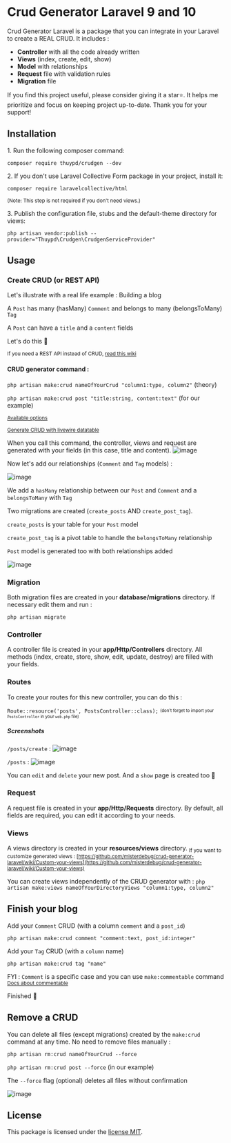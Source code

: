 # Crud Generator Laravel 9 and 10

Crud Generator Laravel is a package that you can integrate in your Laravel to create a REAL CRUD. It includes :

- **Controller** with all the code already written
- **Views** (index, create, edit, show)
- **Model** with relationships
- **Request** file with validation rules
- **Migration** file

If you find this project useful, please consider giving it a star⭐. It helps me prioritize and focus on keeping project up-to-date. Thank you for your support!


## Installation

1\. Run the following composer command:

``` composer require thuypd/crudgen --dev ```

2\. If you don't use Laravel Collective Form package in your project, install it:

``` composer require laravelcollective/html ```

<sub>(Note: This step is not required if you don't need views.)</sub>

3\. Publish the configuration file, stubs and the default-theme directory for views:

``` php artisan vendor:publish --provider="Thuypd\Crudgen\CrudgenServiceProvider" ```


## Usage

### Create CRUD (or REST API)

Let's illustrate with a real life example : Building a blog

A `Post` has many (hasMany) `Comment` and belongs to many (belongsToMany) `Tag`

A `Post` can have a `title` and a `content` fields

Let's do this 🙂

<sub>If you need a REST API instead of CRUD, [read this wiki](https://github.com/misterdebug/crud-generator-laravel/wiki/Make-a-complete-REST-API-instead-of-CRUD)</sub>

#### CRUD generator command :

``` php artisan make:crud nameOfYourCrud "column1:type, column2" ``` (theory)

``` php artisan make:crud post "title:string, content:text" ``` (for our example)

<sub>[Available options](https://github.com/misterdebug/crud-generator-laravel/wiki/Available-options-when-you-use-make:crud-command)</sub>

<sub>[Generate CRUD with livewire datatable](https://github.com/misterdebug/crud-generator-laravel/wiki/Generate-CRUD-with-livewire-datatable)</sub>

When you call this command, the controller, views and request are generated with your fields (in this case, title and content).
![image](https://user-images.githubusercontent.com/23297600/192172786-1703f7b8-f577-45c1-b0f9-296999827af2.png)

Now let's add our relationships (`Comment` and `Tag` models) :

![image](https://user-images.githubusercontent.com/23297600/192173041-6c71d727-1e29-4edc-9397-bdb07f44a378.png)

We add a `hasMany` relationship between our `Post` and `Comment`
and a `belongsToMany` with `Tag`

Two migrations are created (`create_posts` AND `create_post_tag`).

`create_posts` is your table for your `Post` model

`create_post_tag` is a pivot table to handle the `belongsToMany` relationship

`Post` model is generated too with both relationships added

![image](https://user-images.githubusercontent.com/23297600/192173463-f3e61b41-373a-44a8-870f-fc837968a5c7.png)

### Migration

Both migration files are created in your **database/migrations** directory. If necessary edit them and run :
   
``` php artisan migrate ```

### Controller

A controller file is created in your **app/Http/Controllers** directory. All methods (index, create, store, show, edit, update, destroy) are filled with your fields.

### Routes

To create your routes for this new controller, you can do this :

``` Route::resource('posts', PostsController::class); ``` <sub><sup>(don't forget to import your `PostsController` in your `web.php` file)</sup></sub>

##### Screenshots

`/posts/create` :
![image](https://user-images.githubusercontent.com/23297600/192176702-dc0371f4-5d1b-49e3-a9ea-7352a33187d4.png)


`/posts` :
![image](https://user-images.githubusercontent.com/23297600/192176845-b3722083-90a9-4257-90d1-8a2eb28baa01.png)

You can `edit` and `delete` your new post. And a `show` page is created too 🙂

### Request

A request file is created in your **app/Http/Requests** directory. By default, all fields are required, you can edit it according to your needs.

### Views

A views directory is created in your **resources/views** directory.
<sub>If you want to customize generated views : [https://github.com/misterdebug/crud-generator-laravel/wiki/Custom-your-views](https://github.com/misterdebug/crud-generator-laravel/wiki/Custom-your-views)</sub>

You can create views independently of the CRUD generator with :
``` php artisan make:views nameOfYourDirectoryViews "column1:type, column2" ```

## Finish your blog

Add your `Comment` CRUD (with a column `comment` and a `post_id`)

``` php artisan make:crud comment "comment:text, post_id:integer" ```

Add your `Tag` CRUD (with a `column` name)

``` php artisan make:crud tag "name" ```

FYI : `Comment` is a specific case and you can use `make:commentable` command
<small>[Docs about commentable](https://github.com/misterdebug/crud-generator-laravel/wiki/Add-a-commentable-structure-to-any-model)</small>

Finished 🎉

## Remove a CRUD

You can delete all files (except migrations) created by the `make:crud` command at any time. No need to remove files manually :

``` php artisan rm:crud nameOfYourCrud --force ```

``` php artisan rm:crud post --force ``` (in our example)

The `--force` flag (optional) deletes all files without confirmation

![image](https://user-images.githubusercontent.com/23297600/192183601-a4f8d206-3920-4f8a-8e0d-cf8442894e07.png)


## License

This package is licensed under the [license MIT](http://opensource.org/licenses/MIT).